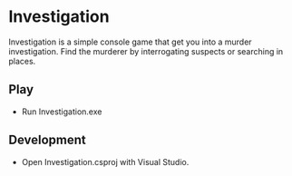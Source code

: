 # Investigation

Investigation is a simple console game that get you into a murder investigation.
Find the murderer by interrogating suspects or searching in places.

## Play
- Run Investigation.exe

## Development
- Open Investigation.csproj with Visual Studio.
